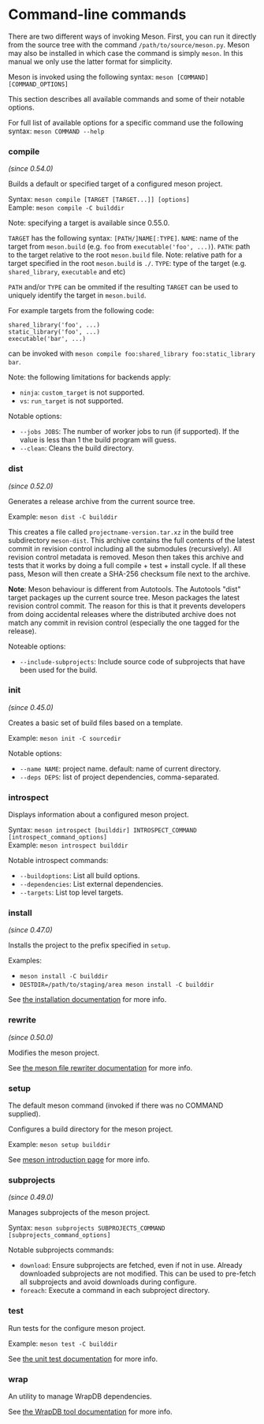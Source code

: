 # Command-line commands

There are two different ways of invoking Meson. First, you can run it directly
from the source tree with the command `/path/to/source/meson.py`. Meson may
also be installed in which case the command is simply `meson`. In this manual
we only use the latter format for simplicity.

Meson is invoked using the following syntax:
`meson [COMMAND] [COMMAND_OPTIONS]`

This section describes all available commands and some of their notable options.

For full list of available options for a specific command use the following syntax:
`meson COMMAND --help`

### compile

*(since 0.54.0)*

Builds a default or specified target of a configured meson project.

Syntax: `meson compile [TARGET [TARGET...]] [options]`  
Eample: `meson compile -C builddir`

Note: specifying a target is available since 0.55.0.

`TARGET` has the following syntax: `[PATH/]NAME[:TYPE]`.
`NAME`: name of the target from `meson.build` (e.g. `foo` from `executable('foo', ...)`).
`PATH`: path to the target relative to the root `meson.build` file. Note: relative path for a target specified in the root `meson.build` is `./`.
`TYPE`: type of the target (e.g. `shared_library`, `executable` and etc)

`PATH` and/or `TYPE` can be ommited if the resulting `TARGET` can be used to uniquely identify the target in `meson.build`.

For example targets from the following code:
```meson
shared_library('foo', ...)
static_library('foo', ...)
executable('bar', ...)
```
can be invoked with `meson compile foo:shared_library foo:static_library bar`.

Note: the following limitations for backends apply:
- `ninja`: `custom_target` is not supported.
- `vs`: `run_target` is not supported.

Notable options:
- `--jobs JOBS`: The number of worker jobs to run (if supported). If the value is less
                 than 1 the build program will guess.
- `--clean`: Cleans the build directory.

### dist

*(since 0.52.0)*

Generates a release archive from the current source tree.

Example: `meson dist -C builddir`

This creates a file called `projectname-version.tar.xz` in the build
tree subdirectory `meson-dist`. This archive contains the full
contents of the latest commit in revision control including all the
submodules (recursively). All revision control metadata is removed.
Meson then takes
this archive and tests that it works by doing a full compile + test +
install cycle. If all these pass, Meson will then create a SHA-256
checksum file next to the archive.

**Note**: Meson behaviour is different from Autotools. The Autotools
"dist" target packages up the current source tree. Meson packages
the latest revision control commit. The reason for this is that it
prevents developers from doing accidental releases where the
distributed archive does not match any commit in revision control
(especially the one tagged for the release).

Noteable options:
- `--include-subprojects`: Include source code of subprojects that have been used for the build.

### init

*(since 0.45.0)*

Creates a basic set of build files based on a template.

Example: `meson init -C sourcedir`

Notable options:
- `--name NAME`: project name. default: name of current directory.
- `--deps DEPS`: list of project dependencies, comma-separated.

### introspect

Displays information about a configured meson project.

Syntax: `meson introspect [builddir] INTROSPECT_COMMAND [introspect_command_options]`  
Example: `meson introspect builddir`

Notable introspect commands:
- `--buildoptions`: List all build options.
- `--dependencies`: List external dependencies.
- `--targets`: List top level targets.

### install

*(since 0.47.0)*

Installs the project to the prefix specified in `setup`.

Examples: 
- `meson install -C builddir`
- `DESTDIR=/path/to/staging/area meson install -C builddir`

See [the installation documentation](Installing.md) for more info.

### rewrite

*(since 0.50.0)*

Modifies the meson project.

See [the meson file rewriter documentation](Rewriter.md) for more info.

### setup

The default meson command (invoked if there was no COMMAND supplied).

Configures a build directory for the meson project.

Example: `meson setup builddir`

See [meson introduction page](Running-Meson.md#configuring-the-build-directory) for more info.

### subprojects

*(since 0.49.0)*

Manages subprojects of the meson project.

Syntax: `meson subprojects SUBPROJECTS_COMMAND [subprojects_command_options]`

Notable subprojects commands:
- `download`: Ensure subprojects are fetched, even if not in use. Already downloaded subprojects
              are not modified. This can be used to pre-fetch all subprojects and avoid
              downloads during configure.
- `foreach`: Execute a command in each subproject directory.

### test

Run tests for the configure meson project.

Example: `meson test -C builddir`

See [the unit test documentation](Unit-tests.md) for more info.

### wrap

An utility to manage WrapDB dependencies.

See [the WrapDB tool documentation](Using-wraptool.md) for more info.
